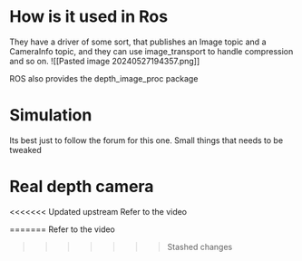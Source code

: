 
# How is it used in Ros

They have a driver of some sort, that publishes an Image topic and a CameraInfo topic, and they can use image_transport to handle compression and so on.
![[Pasted image 20240527194357.png]]

ROS also provides the depth_image_proc package 

# Simulation
Its best just to follow the forum for this one.  Small things that needs to be tweaked

# Real depth camera
<<<<<<< Updated upstream
Refer to the video

=======
Refer to the video
>>>>>>> Stashed changes
